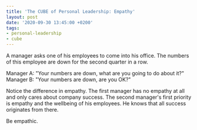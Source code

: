 ```yaml
---
title: 'The CUBE of Personal Leadership: Empathy'
layout: post
date: '2020-09-30 13:45:00 +0200'
tags:
- personal-leadership
- cube
---
```


A manager asks one of his employees to come into his office. The numbers of this employee are down for the second quarter in a row.

Manager A: "Your numbers are down, what are you going to do about it?"  
Manager B: "Your numbers are down, are you OK?"

Notice the difference in empathy. The first manager has no empathy at all and only cares about company success. The second manager's first priority is empathy and the wellbeing of his employees. He knows that all success originates from there.

Be empathic.
